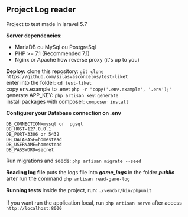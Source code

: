 ## Project Log reader
Project to test made in laravel 5.7

**Server dependencies**:
 - MariaDB ou MySql ou PostgreSql
 - PHP >= 7.1 (Recommended 7.1)
 - Nginx or Apache how reverse proxy (it's up to you)

**Deploy:**
clone this repository: `git clone https://github.com/silasvasconcelos/test-liket`<br />
enter into the folder: `cd test-liket`<br />
copy env.example to .env: `php -r "copy('.env.example', '.env');"`<br />
generate APP_KEY: `php artisan key:generate`<br />
install packages with composer: `composer install`<br />

**Configurer your Database connection on .env**

    DB_CONNECTION=mysql or  pgsql
    DB_HOST=127.0.0.1
    DB_PORT=3306 or 5432
    DB_DATABASE=homestead
    DB_USERNAME=homestead
    DB_PASSWORD=secret
  

Run migrations and seeds: `php artisan migrate --seed`

**Reading log file**
puts the logs file into ***game_logs*** in the folder ***public***<br />
arter run the command `php artisan read-game-log` 

**Running tests**
Inside the project, run: `./vendor/bin/phpunit`<br /><br />
if you want run the application local, run `php artisan serve` after access `http://localhost:8000`
